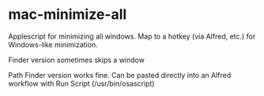 mac-minimize-all
================

Applescript for minimizing all windows. Map to a hotkey (via Alfred, etc.) for Windows-like minimization.

Finder version sometimes skips a window

Path Finder version works fine. Can be pasted directly into an Alfred workflow with Run Script (/usr/bin/osascript)
